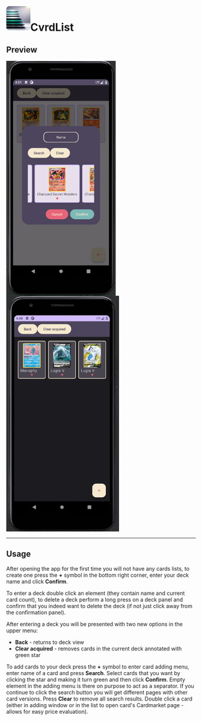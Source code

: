<img align="left" style="border-radius: 0.5rem;" height="64" src="./app/src/main/res/drawable/icon.jpg">

# CvrdList

## Preview

<img align="left" width="291" src="./preview/lighttheme.png">
<img width="300" src="./preview/darktheme.png">

---

## Usage

After opening the app for the first time you will not have any cards lists, to create one press the **+** symbol in the bottom right corner, enter your deck name and click **Confirm**.

To enter a deck double click an element (they contain name and current card count), to delete a deck perform a long press on a deck panel and confirm that you indeed want to delete the deck (if not just click away from the confirmation panel).

After entering a deck you will be presented with two new options in the upper menu:

- **Back** - returns to deck view
- **Clear acquired** - removes cards in the current deck annotated with green star

To add cards to your deck press the **+** symbol to enter card adding menu, enter name of a card and press **Search**. Select cards that you want by clicking the star and making it turn green and then click **Confirm**. Empty element in the adding menu is there on purpose to act as a separator. If you continue to click the search button you will get different pages with other card versions. Press **Clear** to remove all search results. Double click a card (either in adding window or in the list to open card's Cardmarket page - allows for easy price evaluation).
